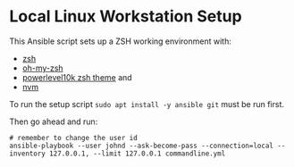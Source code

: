 # Local Linux Workstation Setup

This Ansible script sets up a ZSH working environment with:

- [zsh](https://github.com/zsh-users/zsh)
- [oh-my-zsh](https://github.com/ohmyzsh/ohmyzsh)
- [powerlevel10k zsh theme](https://github.com/romkatv/powerlevel10k) and
- [nvm](https://github.com/nvm-sh/nvm)

To run the setup script `sudo apt install -y ansible git` must be run first.

Then go ahead and run:

```
# remember to change the user id
ansible-playbook --user johnd --ask-become-pass --connection=local --inventory 127.0.0.1, --limit 127.0.0.1 commandline.yml
```
